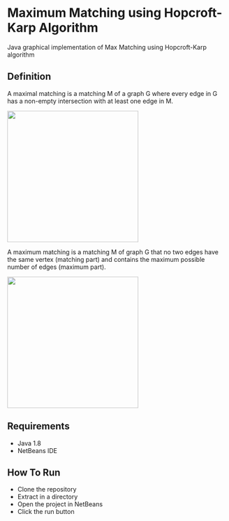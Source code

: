 # Maximum Matching using Hopcroft-Karp Algorithm


Java graphical implementation of Max Matching using Hopcroft-Karp algorithm

## Definition


A maximal matching is a matching M of a graph G where every edge in G has a non-empty intersection with at least one edge in M.

<img src="https://user-images.githubusercontent.com/47594854/143727109-50dbad90-230d-412f-8d4d-31d01ab89d36.jpg" width="300">


A maximum matching is a matching M of graph G that no two edges have the same vertex (matching part) and contains the maximum possible number of edges (maximum part).

<img src="https://user-images.githubusercontent.com/47594854/143727095-1cfb3698-f0cd-4f2e-8858-d86e4e5a8e66.jpg" width="300">


## Requirements


* Java 1.8
* NetBeans IDE 


## How To Run


* Clone the repository
* Extract in a directory
* Open the project in NetBeans
* Click the run button


